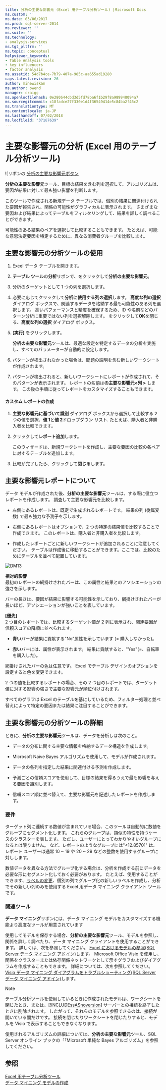 ```yaml
---
title: 分析の主要な影響元 (Excel 用テーブル分析ツール) |Microsoft Docs
ms.custom: ''
ms.date: 03/06/2017
ms.prod: sql-server-2014
ms.reviewer: ''
ms.suite: ''
ms.technology:
- analysis-services
ms.tgt_pltfrm: ''
ms.topic: conceptual
helpviewer_keywords:
- Table Analysis tools
- key influencers
- factor analysis
ms.assetid: 54d7b4ce-7b79-407a-985c-aa655ad19280
caps.latest.revision: 26
author: minewiskan
ms.author: owend
manager: craigg
ms.openlocfilehash: 0e280644cbd3d5fd78ba6f1b29f8a989948094a7
ms.sourcegitcommit: c18fadce27f330e1d4f36549414e5c84ba2f46c2
ms.translationtype: MT
ms.contentlocale: ja-JP
ms.lasthandoff: 07/02/2018
ms.locfileid: "37187639"
---
```

# <a name="analyze-key-influencers-table-analysis-tools-for-excel"></a>主要な影響元の分析 (Excel 用のテーブル分析ツール)
  ![リボンの [分析の主要な影響元ボタン](media/tat-aki.gif "リボンの分析の主要な影響元] ボタン")  
  
 **分析の主要な影響元**ツール、目標の結果を含む列を選択して、アルゴリズムは、要因が結果に対して最も強い影響を判断します。  
  
 このツールで作成される新規データ テーブルでは、個別の結果に関連付けられた要因が報告され、関係の可能性がグラフィカルに表示されます。 さまざまな要因および結果によってテーブルをフィルタリングして、結果を詳しく調べることができます。  
  
 可能性のある結果のペアを選択して比較することもできます。 たとえば、可能な意思決定要因を特定するために、異なる消費者グループを比較します。  
  
## <a name="using-the-analyze-key-influencers-tool"></a>主要な影響元の分析ツールの使用  
  
1.  Excel データ テーブルを開きます。  
  
2.  **テーブル ツール**の**分析**リボンで、をクリックして**分析の主要な影響元。**  
  
3.  分析のターゲットとして 1 つの列を選択します。  
  
4.  必要に応じてクリックして**分析に使用する列の選択**します。 **高度な列の選択** ダイアログ ボックスで、関連するデータを格納する最も可能性のある列を選択します。 高いパフォーマンスと精度を確保するため、ID や名前などのパターン分析に重要ではない列を選択解除します。 をクリックして**OK**を閉じる、**高度な列の選択** ダイアログ ボックス。  
  
5.  **[実行]** をクリックします。  
  
     **分析の主要な影響元**ツールは、最適な設定を特定するデータの分析を実施し、すべてのパラメーターが自動的に設定します。  
  
6.  パターンが検出されなかった場合は、問題の説明を含む新しいワークシートが作成されます。  
  
7.  パターンが検出されると、新しいワークシートにレポートが作成されて、そのパターンが表示されます。 レポートの名前は**の主要な影響元\<列 >** します。 この後の手順に従ってレポートをカスタマイズすることもできます。  
  
#### <a name="create-a-custom-report"></a>カスタム レポートの作成  
  
1.  **主要な影響元に基づいて識別** ダイアログ ボックスから選択して比較する 2 つの値を選択、**値 1**と**値 2**ドロップダウン リスト. たとえば、購入者と非購入者を比較できます。  
  
2.  クリックして**レポート追加**します。  
  
     このウィザードは、新規ワークシートを作成し、主要な要因の比較の各ペアに対するテーブルを追加します。  
  
3.  比較が完了したら、クリックして**閉じる**します。  
  
## <a name="understanding-the-key-influencers-report"></a>主要な影響元レポートについて  
 データ モデルが作成された後、**分析の主要な影響元**ツールは、する際に役立つレポートを作成します。 調査して主要な影響元を比較します。  
  
-   左側にあるレポートは、既定で生成されるレポートです。 結果の列 (従属変数) で最も強力な予測子を示します。  
  
-   右側にあるレポートはオプションで、2 つの特定の結果値を比較することで作成できます。 このレポートは、購入者と非購入者を比較します。  
  
-   作成したレポートごとに新しいワークシートが追加されることに注意してください。 テーブルは作成後に移動することができます。ここでは、比較のためにテーブルを並べて配置しています。  
  
 ![DM13](media/dm13-tat-aki-report.gif "DM13")  
  
 **相対的影響**  
 最初のレポートの網掛けされたバーは、この属性と結果とのアソシエーションの強さを示します。  
  
 バーの長さは、要因が結果に影響する可能性を示しており、網掛けされたバーが長いほど、アソシエーションが強いことを表しています。  
  
 **[優先]**  
 2 つ目のレポートでは、比較するターゲット値が 2 列に表示され、関連要因が信頼スコアの降順に並べられます。  
  
-   **青い**バーが結果に貢献する"No"属性を示しています (= 購入しなかった)。  
  
-   **赤い**バーには、属性が表示されます。 結果に貢献すると、"Yes"(=、自転車を購入した)。  
  
 網掛けされたバーの色は任意です。 Excel でテーブル デザインのオプションを設定すると色を変更できます。  
  
 2 つの値を比較するレポートの場合、その 2 つ目のレポートでは、ターゲット値に対する影響の強さで主要な影響元が順位付けされます。  
  
 すべてのグラフは Excel のテーブルを基にしているため、フィルター処理と並べ替えによって特定の要因または結果に注目することができます。  
  
## <a name="more-about-the-analyze-key-influencers-tool"></a>主要な影響元の分析ツールの詳細  
 ときに、**分析の主要な影響元**ツールは、データを分析しは次のこと。  
  
-   データの分布に関する主要な情報を格納するデータ構造を作成します。  
  
-   Microsoft Na&#239;</ph>ve Bayes アルゴリズムを使用して、モデルが作成されます。  
  
-   データの各列を指定した結果に関連付ける予測を作成します。  
  
-   予測ごとの信頼スコアを使用して、目標の結果を得るうえで最も影響を与える要因を識別します。  
  
-   信頼スコア順に並べ替えて、主要な影響元を記述したレポートを作成します。  
  
### <a name="requirements"></a>要件  
 ターゲット列に連続する数値が含まれている場合、このツールは自動的に数値をグループにセグメント化します。 これらのグループは、類似の特性を持つケースのクラスターを表します。 ただし、ユーザーにとってわかりやすいグループになるとは限りません。 など、レポートのようなグループには"\<12.85701" は、レポート ユーザーは通常 10 ~ 19 や 20 ~ 29 などの整数を使用するグループに対しします。  
  
 数値データを異なる方法でグループ化する場合は、分析を作成する前にデータを必要な形にセグメント化しておく必要があります。 たとえば、使用することができます、[ラベルの変更](relabel-sql-server-data-mining-add-ins.md)、個別の列でグループ化の新しいラベルを作成し、分析でその新しい列のみを使用する Excel 用データ マイニング クライアント ツールです。  
  
### <a name="related-tools"></a>関連ツール  
 **データ マイニング**リボンには、データ マイニング モデルをカスタマイズする機能より高度なツールが用意されています  
  
 使用してモデルを保存する場合、**分析の主要な影響元**ツール、モデルを参照し、関係を詳しく調べたり、データ マイニング クライアントを使用することができます。 詳しくは、次を参照してください。 [Excel におけるモデルの参照&#40;SQL Server データ マイニング アドイン&#41;](browsing-models-in-excel-sql-server-data-mining-add-ins.md)します。 Microsoft Office Visio を使用し、関係をクラスターまたは依存関係ネットワークとして示すグラフおよびダイアグラムを作成することもできます。 詳細については、次を参照してください。 [Visio データ マイニング ダイアグラムをトラブルシューティング&#40;SQL Server データ マイニング アドイン&#41;](troubleshooting-visio-data-mining-diagrams-sql-server-data-mining-add-ins.md)します。  
  
> [!NOTE]  
>  テーブル分析ツールを使用しているときに作成されたモデルは、ワークシートを閉じたとき、または、[!INCLUDE[ssASnoversion](../includes/ssasnoversion-md.md)] サーバーとの接続を終了したときに削除されます。 したがって、それらのモデルを参照できるのは、接続が開いている間だけです。 接続を閉じたりワークシートを閉じたりすると、モデルを Visio で表示することもできなくなります。  
  
 使用されるアルゴリズムの詳細については、**分析の主要な影響元**ツール、SQL Server オンライン ブックの「「Microsoft 単純な Bayes アルゴリズム」を参照してください。  
  
## <a name="see-also"></a>参照  
 [Excel 用テーブル分析ツール](table-analysis-tools-for-excel.md)   
 [データ マイニング モデルの作成](creating-a-data-mining-model.md)  
  
  
